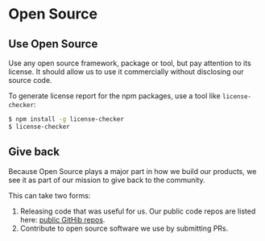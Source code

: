 # Open Source

## Use Open Source

Use any open source framework, package or tool, but pay attention to its license. It should allow us to use it commercially without disclosing our source code.

To generate license report for the npm packages, use a tool like `license-checker`:

```bash
$ npm install -g license-checker
$ license-checker
```

## Give back

Because Open Source plays a major part in how we build our products, we see it as part of our mission to give back to the community.

This can take two forms:

1. Releasing code that was useful for us. Our public code repos are listed here: [public GitHib repos](https://github.com/toriihq?type=public).
2. Contribute to open source software we use by submitting PRs.
